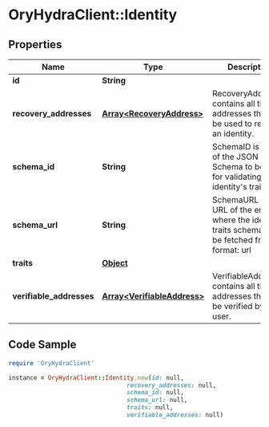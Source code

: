 # OryHydraClient::Identity

## Properties

Name | Type | Description | Notes
------------ | ------------- | ------------- | -------------
**id** | **String** |  | 
**recovery_addresses** | [**Array&lt;RecoveryAddress&gt;**](RecoveryAddress.md) | RecoveryAddresses contains all the addresses that can be used to recover an identity. | [optional] 
**schema_id** | **String** | SchemaID is the ID of the JSON Schema to be used for validating the identity&#39;s traits. | 
**schema_url** | **String** | SchemaURL is the URL of the endpoint where the identity&#39;s traits schema can be fetched from.  format: url | [optional] 
**traits** | [**Object**](.md) |  | 
**verifiable_addresses** | [**Array&lt;VerifiableAddress&gt;**](VerifiableAddress.md) | VerifiableAddresses contains all the addresses that can be verified by the user. | [optional] 

## Code Sample

```ruby
require 'OryHydraClient'

instance = OryHydraClient::Identity.new(id: null,
                                 recovery_addresses: null,
                                 schema_id: null,
                                 schema_url: null,
                                 traits: null,
                                 verifiable_addresses: null)
```


